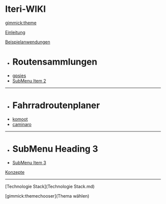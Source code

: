 <!--
  -- Name of your wiki
  -- Do NOT remove the leading `#` character.
  -->

# Iteri-WIKI


<!--
  -- Default theme
  -- (Read: http://dynalon.github.io/mdwiki/#!customizing.md#Theme_chooser)
  -->

[gimmick:theme](spacelab)


<!--
  -- Navigation
  -- (Read: http://dynalon.github.io/mdwiki/#!quickstart.md#Adding_a_navigation)
  -->

<!--
[About](pages/about.md)
[Download](pages/download.md)
-->

<!-- A more complex navigation example: ----------------------------------------
-->

[Einleitung]()

[Beispielanwendungen]()

  * # Routensammlungen
  * [gpsies](gpsies.md)
  * [SubMenu Item 2](subitem2.md)
  - - - -
  * # Fahrradroutenplaner
  * [komoot](komoot.md)
  * [caminaro](caminaro.md)
  - - - -
  * # SubMenu Heading 3
  * [SubMenu Item 3](subitem3.md)

[Konzepte](Konzepte.md)
- - - -
[Technologie Stack](Technologie Stack.md)

<!-- ---------------------------------------------------------------------------- 
-->

<!--
  -- Change the Language
  -- Could be useful when there's more than one language wiki.
  -->

<!--
[Change the Language]()

  * [English (United States)](/en_US/)
  * [English (United Kingdom)](/en_GB/)
  * [Italian](/it/)
-->

<!--
  -- Let the user choose a theme
  -- (Read: http://dynalon.github.io/mdwiki/#!quickstart.md#Adding_a_navigation)
  -->

[gimmick:themechooser](Thema wählen)

